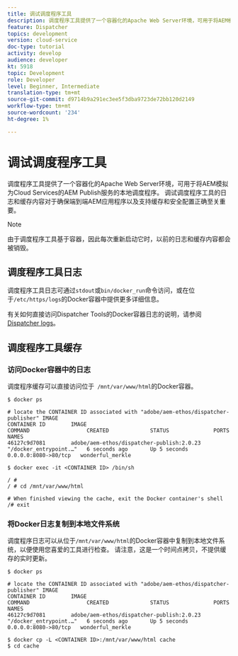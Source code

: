 ```yaml
---
title: 调试调度程序工具
description: 调度程序工具提供了一个容器化的Apache Web Server环境，可用于将AEM模拟为Cloud Services的AEM Publish服务的本地调度程序。 调试调度程序工具的日志和缓存内容对于确保端到端AEM应用程序以及支持缓存和安全配置正确至关重要。
feature: Dispatcher
topics: development
version: cloud-service
doc-type: tutorial
activity: develop
audience: developer
kt: 5918
topic: Development
role: Developer
level: Beginner, Intermediate
translation-type: tm+mt
source-git-commit: d9714b9a291ec3ee5f3dba9723de72bb120d2149
workflow-type: tm+mt
source-wordcount: '234'
ht-degree: 1%

---
```



# 调试调度程序工具

调度程序工具提供了一个容器化的Apache Web Server环境，可用于将AEM模拟为Cloud Services的AEM Publish服务的本地调度程序。
调试调度程序工具的日志和缓存内容对于确保端到端AEM应用程序以及支持缓存和安全配置正确至关重要。

>[!NOTE]
>
>由于调度程序工具基于容器，因此每次重新启动它时，以前的日志和缓存内容都会被销毁。

## 调度程序工具日志

调度程序工具日志可通过`stdout`或`bin/docker_run`命令访问，或在位于`/etc/https/logs`的Docker容器中提供更多详细信息。

有关如何直接访问Dispatcher Tools的Docker容器日志的说明，请参阅[ Dispatcher logs](./logs.md#dispatcher-logs)。

## 调度程序工具缓存

### 访问Docker容器中的日志

调度程序缓存可以直接访问位于` /mnt/var/www/html`的Docker容器。

```shell
$ docker ps

# locate the CONTAINER ID associated with "adobe/aem-ethos/dispatcher-publisher" IMAGE
CONTAINER ID        IMAGE                                       COMMAND                  CREATED             STATUS              PORTS                  NAMES
46127c9d7081        adobe/aem-ethos/dispatcher-publish:2.0.23   "/docker_entrypoint.…"   6 seconds ago       Up 5 seconds        0.0.0.0:8080->80/tcp   wonderful_merkle

$ docker exec -it <CONTAINER ID> /bin/sh

/ # 
/ # cd /mnt/var/www/html

# When finished viewing the cache, exit the Docker container's shell
/# exit
```

### 将Docker日志复制到本地文件系统

调度程序日志可以从位于`/mnt/var/www/html`的Docker容器中复制到本地文件系统，以便使用您喜爱的工具进行检查。 请注意，这是一个时间点拷贝，不提供缓存的实时更新。

```shell
$ docker ps

# locate the CONTAINER ID associated with "adobe/aem-ethos/dispatcher-publisher" IMAGE
CONTAINER ID        IMAGE                                       COMMAND                  CREATED             STATUS              PORTS                  NAMES
46127c9d7081        adobe/aem-ethos/dispatcher-publish:2.0.23   "/docker_entrypoint.…"   6 seconds ago       Up 5 seconds        0.0.0.0:8080->80/tcp   wonderful_merkle

$ docker cp -L <CONTAINER ID>:/mnt/var/www/html cache 
$ cd cache
```


